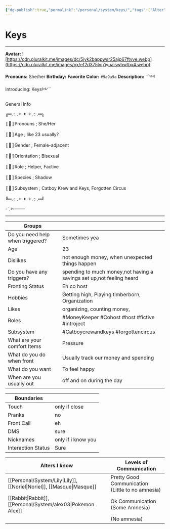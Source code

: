```yaml
---
{"dg-publish":true,"permalink":"/personal/system/keys/","tags":["Alter","System","Catboycrewandkeys","forgottencircus","theforgottencircus","introject","host","fictive","Cohost","MoneyKeeper","mainfronter"]}
---
```



# Keys
---
**Avatar:** ![https://cdn.pluralkit.me/images/dc/5jvk2bappwsr25ajp67ftvve.webp](https://cdn.pluralkit.me/images/ox/ef2d375lvj7iyuaiswhwtbx4.webp) 


**Pronouns:** She/her
**Birthday:** 
**Favorite Color:** `#9a9a9a`
**Description:** ¨༺ Introducing: Keys༻¨



General Info

╔═.·:·.✧ ✦ ✧.·:·.═╗

〚🥀〛Pronouns ; She/Her

〚🥀〛Age ; like 23 usually?

〚🥀〛Gender ; Female-adjacent

〚🥀〛Orientation ; Bisexual

〚🥀〛Role ; Helper, Factive

〚🥀〛Species ; Shadow

〚🥀〛Subsystem ; Catboy Krew and Keys, Forgotten Circus

╚═.·:·.✧ ✦ ✧.·:·.═╝



-ˋˏ✄┈┈┈┈


---

| Groups                           |                                                 |
| -------------------------------- | ----------------------------------------------- |
| Do you need help when triggered? | Sometimes yea                                   |
| Age                              | 23                                              |
| Dislikes                         | not enough money, when unexpected things happen |
| Do you have any triggers?        | spending to much money,not having a savings set up,not feeling heard                               |
| Fronting Status                  | Eh co host                                      |
| Hobbies                          | Getting high, Playing timberborn, Organization  |
| Likes                            | organizing, counting money,                     |
| Roles                            | #MoneyKeeper #Cohost #host #fictive #introject  |
| Subsystem                        | #Catboycrewandkeys #forgottencircus             |
| What are your comfort Items      | Pressure                                        |
| What do you do when front        | Usually track our money and spending            |
| What do you want                 | To feel happy                                   |
| When are you usually out         | off and on during the day                       |

| Boundaries         |                    |
| ------------------ | ------------------ |
| Touch              | only if close      |
| Pranks             | no                 |
| Front Call         | eh                 |
| DMS                | sure               |
| Nicknames          | only if i know you |
| Interaction Status | Sure               |

| Alters I know                       | Levels of Communication                          |
| ----------------------------------- | ------------------------------------------------ |
| [[Personal/System/Lily\|Lily]], [[Noriel\|Noriel]], [[Masque\|Masque]]    | Pretty Good Communication (Little to no amnesia) |
| [[Rabbit\|Rabbit]],[[Personal/System/alex03\|Pokemon Alex]] | Ok Communication (Some Amnesia)                  |
|                                     | (No amnesia)                                     |
